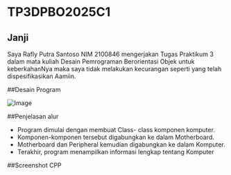 # TP3DPBO2025C1
## Janji

Saya Rafly Putra Santoso NIM 2100846 mengerjakan Tugas Praktikum 3 dalam mata kuliah Desain Pemrograman Berorientasi Objek untuk keberkahanNya maka saya tidak melakukan kecurangan seperti yang telah dispesifikasikan Aamiin.

##Desain Program


![Image](https://github.com/user-attachments/assets/d0cb4ab1-0b92-4891-9538-5d5f9fed6fd9)

##Penjelasan alur
- Program dimulai dengan membuat Class- class komponen komputer.
- Komponen-komponen tersebut digabungkan ke dalam Motherboard.
- Motherboard dan Peripheral kemudian digabungkan ke dalam Komputer.
- Terakhir, program menampilkan informasi lengkap tentang Komputer

##Screenshot CPP
